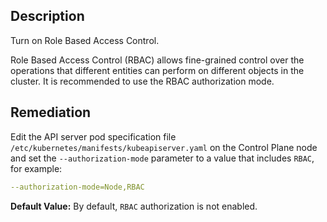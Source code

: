 ## Description

Turn on Role Based Access Control.

Role Based Access Control (RBAC) allows fine-grained control over the operations that different entities can perform on different objects in the cluster. It is recommended to use the RBAC authorization mode.

## Remediation

Edit the API server pod specification file `/etc/kubernetes/manifests/kubeapiserver.yaml` on the Control Plane node and set the `--authorization-mode` parameter to a value that includes `RBAC`, for example:

```yaml
--authorization-mode=Node,RBAC
```

**Default Value:** By default, `RBAC` authorization is not enabled.